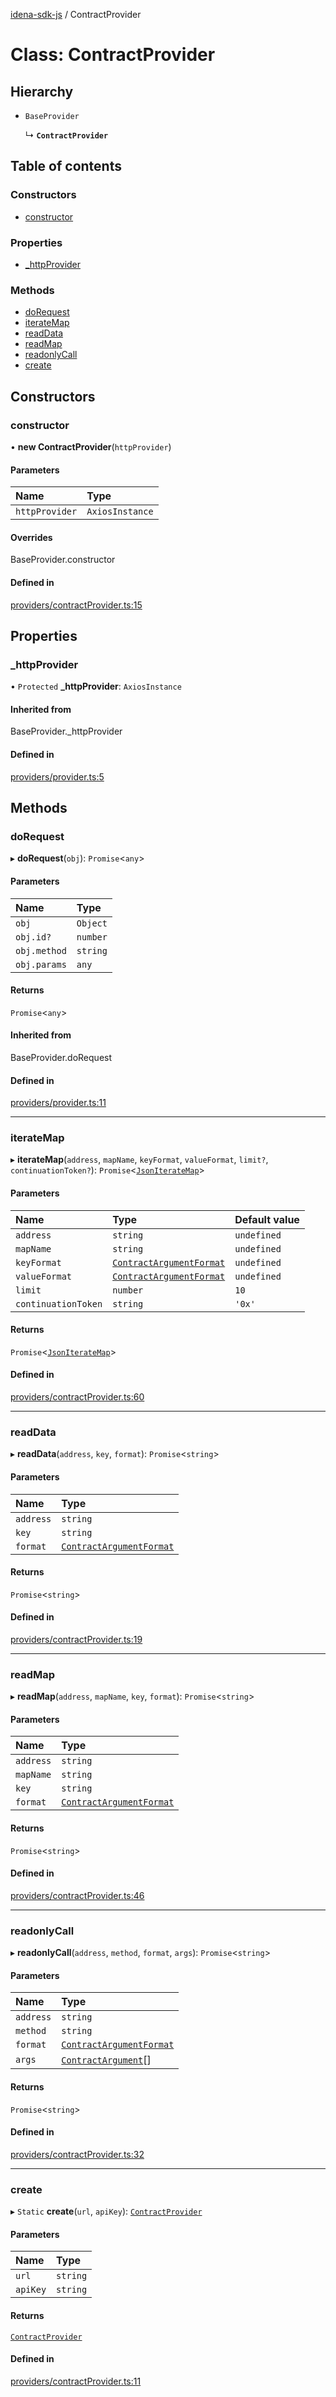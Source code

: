 [idena-sdk-js](../README.md) / ContractProvider

# Class: ContractProvider

## Hierarchy

- `BaseProvider`

  ↳ **`ContractProvider`**

## Table of contents

### Constructors

- [constructor](ContractProvider.md#constructor)

### Properties

- [\_httpProvider](ContractProvider.md#_httpprovider)

### Methods

- [doRequest](ContractProvider.md#dorequest)
- [iterateMap](ContractProvider.md#iteratemap)
- [readData](ContractProvider.md#readdata)
- [readMap](ContractProvider.md#readmap)
- [readonlyCall](ContractProvider.md#readonlycall)
- [create](ContractProvider.md#create)

## Constructors

### constructor

• **new ContractProvider**(`httpProvider`)

#### Parameters

| Name | Type |
| :------ | :------ |
| `httpProvider` | `AxiosInstance` |

#### Overrides

BaseProvider.constructor

#### Defined in

[providers/contractProvider.ts:15](https://github.com/idena-network/idena-sdk-js/blob/f054b38/src/providers/contractProvider.ts#L15)

## Properties

### \_httpProvider

• `Protected` **\_httpProvider**: `AxiosInstance`

#### Inherited from

BaseProvider.\_httpProvider

#### Defined in

[providers/provider.ts:5](https://github.com/idena-network/idena-sdk-js/blob/f054b38/src/providers/provider.ts#L5)

## Methods

### doRequest

▸ **doRequest**(`obj`): `Promise`<`any`\>

#### Parameters

| Name | Type |
| :------ | :------ |
| `obj` | `Object` |
| `obj.id?` | `number` |
| `obj.method` | `string` |
| `obj.params` | `any` |

#### Returns

`Promise`<`any`\>

#### Inherited from

BaseProvider.doRequest

#### Defined in

[providers/provider.ts:11](https://github.com/idena-network/idena-sdk-js/blob/f054b38/src/providers/provider.ts#L11)

___

### iterateMap

▸ **iterateMap**(`address`, `mapName`, `keyFormat`, `valueFormat`, `limit?`, `continuationToken?`): `Promise`<[`JsonIterateMap`](JsonIterateMap.md)\>

#### Parameters

| Name | Type | Default value |
| :------ | :------ | :------ |
| `address` | `string` | `undefined` |
| `mapName` | `string` | `undefined` |
| `keyFormat` | [`ContractArgumentFormat`](../enums/ContractArgumentFormat.md) | `undefined` |
| `valueFormat` | [`ContractArgumentFormat`](../enums/ContractArgumentFormat.md) | `undefined` |
| `limit` | `number` | `10` |
| `continuationToken` | `string` | `'0x'` |

#### Returns

`Promise`<[`JsonIterateMap`](JsonIterateMap.md)\>

#### Defined in

[providers/contractProvider.ts:60](https://github.com/idena-network/idena-sdk-js/blob/f054b38/src/providers/contractProvider.ts#L60)

___

### readData

▸ **readData**(`address`, `key`, `format`): `Promise`<`string`\>

#### Parameters

| Name | Type |
| :------ | :------ |
| `address` | `string` |
| `key` | `string` |
| `format` | [`ContractArgumentFormat`](../enums/ContractArgumentFormat.md) |

#### Returns

`Promise`<`string`\>

#### Defined in

[providers/contractProvider.ts:19](https://github.com/idena-network/idena-sdk-js/blob/f054b38/src/providers/contractProvider.ts#L19)

___

### readMap

▸ **readMap**(`address`, `mapName`, `key`, `format`): `Promise`<`string`\>

#### Parameters

| Name | Type |
| :------ | :------ |
| `address` | `string` |
| `mapName` | `string` |
| `key` | `string` |
| `format` | [`ContractArgumentFormat`](../enums/ContractArgumentFormat.md) |

#### Returns

`Promise`<`string`\>

#### Defined in

[providers/contractProvider.ts:46](https://github.com/idena-network/idena-sdk-js/blob/f054b38/src/providers/contractProvider.ts#L46)

___

### readonlyCall

▸ **readonlyCall**(`address`, `method`, `format`, `args`): `Promise`<`string`\>

#### Parameters

| Name | Type |
| :------ | :------ |
| `address` | `string` |
| `method` | `string` |
| `format` | [`ContractArgumentFormat`](../enums/ContractArgumentFormat.md) |
| `args` | [`ContractArgument`](../interfaces/ContractArgument.md)[] |

#### Returns

`Promise`<`string`\>

#### Defined in

[providers/contractProvider.ts:32](https://github.com/idena-network/idena-sdk-js/blob/f054b38/src/providers/contractProvider.ts#L32)

___

### create

▸ `Static` **create**(`url`, `apiKey`): [`ContractProvider`](ContractProvider.md)

#### Parameters

| Name | Type |
| :------ | :------ |
| `url` | `string` |
| `apiKey` | `string` |

#### Returns

[`ContractProvider`](ContractProvider.md)

#### Defined in

[providers/contractProvider.ts:11](https://github.com/idena-network/idena-sdk-js/blob/f054b38/src/providers/contractProvider.ts#L11)
